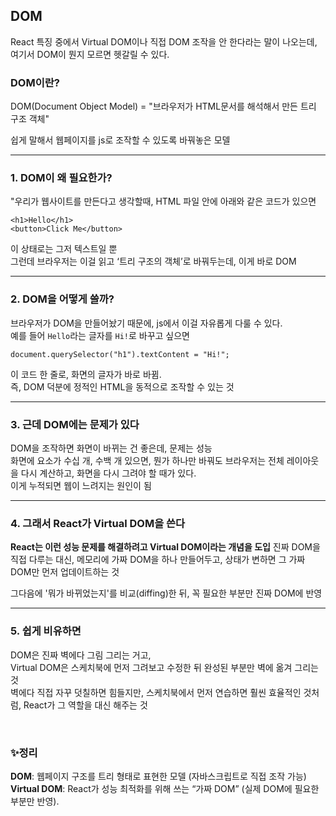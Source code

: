 ## DOM
React 특징 중에서 Virtual DOM이나 직접 DOM 조작을 안 한다라는 말이 나오는데, 여기서 DOM이 뭔지 모르면 헷갈릴 수 있다.
<br/>

### DOM이란?
DOM(Document Object Model)
  = "브라우저가 HTML문서를 해석해서 만든 트리 구조 객체"

쉽게 말해서 웹페이지를 js로 조작할 수 있도록 바꿔놓은 모델

---

### 1. DOM이 왜 필요한가?
"우리가 웹사이트를 만든다고 생각할때, HTML 파일 안에 아래와 같은 코드가 있으면
```
<h1>Hello</h1>
<button>Click Me</button>
```

이 상태로는 그저 텍스트일 뿐 <br/>
그런데 브라우저는 이걸 읽고 ‘트리 구조의 객체’로 바꿔두는데, 이게 바로 DOM

---

### 2. DOM을 어떻게 쓸까?
브라우저가 DOM을 만들어놨기 때문에, js에서 이걸 자유롭게 다룰 수 있다.<br/>
예를 들어 `Hello`라는 글자를 `Hi!`로 바꾸고 싶으면
```
document.querySelector("h1").textContent = "Hi!";
```
이 코드 한 줄로, 화면의 글자가 바로 바뀜.<br/>
즉, DOM 덕분에 정적인 HTML을 동적으로 조작할 수 있는 것

---

### 3. 근데 DOM에는 문제가 있다
DOM을 조작하면 화면이 바뀌는 건 좋은데, 문제는 성능<br/>
화면에 요소가 수십 개, 수백 개 있으면, 뭔가 하나만 바꿔도 브라우저는 전체 레이아웃을 다시 계산하고, 화면을 다시 그려야 할 때가 있다.<br/>
이게 누적되면 웹이 느려지는 원인이 됨

---

### 4. 그래서 React가 Virtual DOM을 쓴다
**React는 이런 성능 문제를 해결하려고 Virtual DOM이라는 개념을 도입**
진짜 DOM을 직접 다루는 대신, 메모리에 가짜 DOM을 하나 만들어두고, 상태가 변하면 그 가짜 DOM만 먼저 업데이트하는 것

그다음에 '뭐가 바뀌었는지'를 비교(diffing)한 뒤, 꼭 필요한 부분만 진짜 DOM에 반영

---

### 5. 쉽게 비유하면
DOM은 진짜 벽에다 그림 그리는 거고, <br/> Virtual DOM은 스케치북에 먼저 그려보고 수정한 뒤 완성된 부분만 벽에 옮겨 그리는것<br/>
벽에다 직접 자꾸 덧칠하면 힘들지만, 스케치북에서 먼저 연습하면 훨씬 효율적인 것처럼, React가 그 역할을 대신 해주는 것

<br/>

### ✨정리
**DOM**: 웹페이지 구조를 트리 형태로 표현한 모델 (자바스크립트로 직접 조작 가능) <br/>
**Virtual DOM**: React가 성능 최적화를 위해 쓰는 “가짜 DOM” (실제 DOM에 필요한 부분만 반영).

